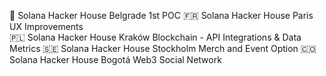 🥇 Solana Hacker House Belgrade 1st POC
🇫🇷 Solana Hacker House Paris UX Improvements  
🇵🇱 Solana Hacker House Kraków Blockchain - API Integrations & Data Metrics
🇸🇪 Solana Hacker House Stockholm Merch and Event Option
🇨🇴 Solana Hacker House Bogotá Web3 Social Network
